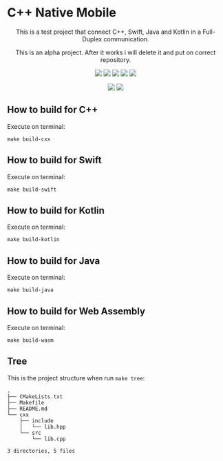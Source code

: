 # C++ Native Mobile

<p align="center">This is a test project that connect C++, Swift, Java and Kotlin in a Full-Duplex communication.</p>

<p align="center">This is an alpha project. After it works i will delete it and put on correct repository.</p>

<p align="center">
    <a href="https://github.com/paulocoutinhox/cpp-native-mobile/actions/workflows/cxx.yml"><img src="https://github.com/paulocoutinhox/cpp-native-mobile/actions/workflows/cxx.yml/badge.svg"></a>
    <a href="https://github.com/paulocoutinhox/cpp-native-mobile/actions/workflows/swift.yml"><img src="https://github.com/paulocoutinhox/cpp-native-mobile/actions/workflows/swift.yml/badge.svg"></a>
    <a href="https://github.com/paulocoutinhox/cpp-native-mobile/actions/workflows/kotlin.yml"><img src="https://github.com/paulocoutinhox/cpp-native-mobile/actions/workflows/kotlin.yml/badge.svg"></a>
    <a href="https://github.com/paulocoutinhox/cpp-native-mobile/actions/workflows/java.yml"><img src="https://github.com/paulocoutinhox/cpp-native-mobile/actions/workflows/java.yml/badge.svg"></a>
    <a href="https://github.com/paulocoutinhox/cpp-native-mobile/actions/workflows/wasm.yml"><img src="https://github.com/paulocoutinhox/cpp-native-mobile/actions/workflows/wasm.yml/badge.svg"></a>
</p>

<p align="center">
    <a href="https://app.codiga.io/hub/project/34803/cpp-native-mobile"><img src="https://api.codiga.io/project/34803/score/svg"></a>
    <a href="https://app.codiga.io/hub/project/34803/cpp-native-mobile"><img src="https://api.codiga.io/project/34803/status/svg"></a>
</p>

## How to build for C++

Execute on terminal:

`make build-cxx`

## How to build for Swift

Execute on terminal:

`make build-swift`

## How to build for Kotlin

Execute on terminal:

`make build-kotlin`

## How to build for Java

Execute on terminal:

`make build-java`

## How to build for Web Assembly

Execute on terminal:

`make build-wasm`

## Tree

This is the project structure when run `make tree`:

```
.
├── CMakeLists.txt
├── Makefile
├── README.md
└── cxx
    ├── include
    │   └── lib.hpp
    └── src
        └── lib.cpp

3 directories, 5 files
```
